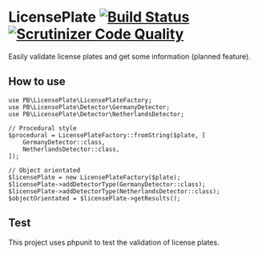 LicensePlate [![Build Status](https://travis-ci.org/pburggraf/LicensePlate.svg?branch=master)](https://travis-ci.org/pburggraf/LicensePlate) [![Scrutinizer Code Quality](https://scrutinizer-ci.com/g/pburggraf/LicensePlate/badges/quality-score.png?b=master)](https://scrutinizer-ci.com/g/pburggraf/LicensePlate/?branch=master)
===

Easily validate license plates and get some information (planned feature).

## How to use

    use PB\LicensePlate\LicensePlateFactory;
    use PB\LicensePlate\Detector\GermanyDetector;
    use PB\LicensePlate\Detector\NetherlandsDetector;

    // Procedural style
    $procedural = LicensePlateFactory::fromString($plate, [
        GermanyDetector::class,
        NetherlandsDetector::class,
    ]);
    
    // Object orientated
    $licensePlate = new LicensePlateFactory($plate);
    $licensePlate->addDetectorType(GermanyDetector::class);
    $licensePlate->addDetectorType(NetherlandsDetector::class);
    $objectOrientated = $licensePlate->getResults();

## Test

This project uses phpunit to test the validation of license plates.